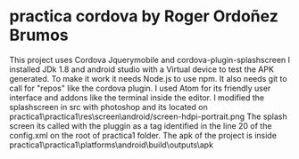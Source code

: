 # practica cordova by Roger Ordoñez Brumos #

This project uses Cordova Jquerymobile and cordova-plugin-splashscreen
I installed JDk 1.8 and android studio with a Virtual device to test the APK generated.
To make it work it needs Node.js to use npm.
It also needs git to call for "repos" like the cordova plugin.
I used Atom for its friendly user interface and addons like the terminal inside the editor.
I modified the splashscreen in src with photoshop and its located on practica1\practica1\res\screen\android/screen-hdpi-portrait.png
The splash screen its called with the pluggin as a tag identified in the line 20 of the config.xml on the root of practica1 folder.
The apk of the project is inside practica1\practica1\platforms\android\build\outputs\apk
